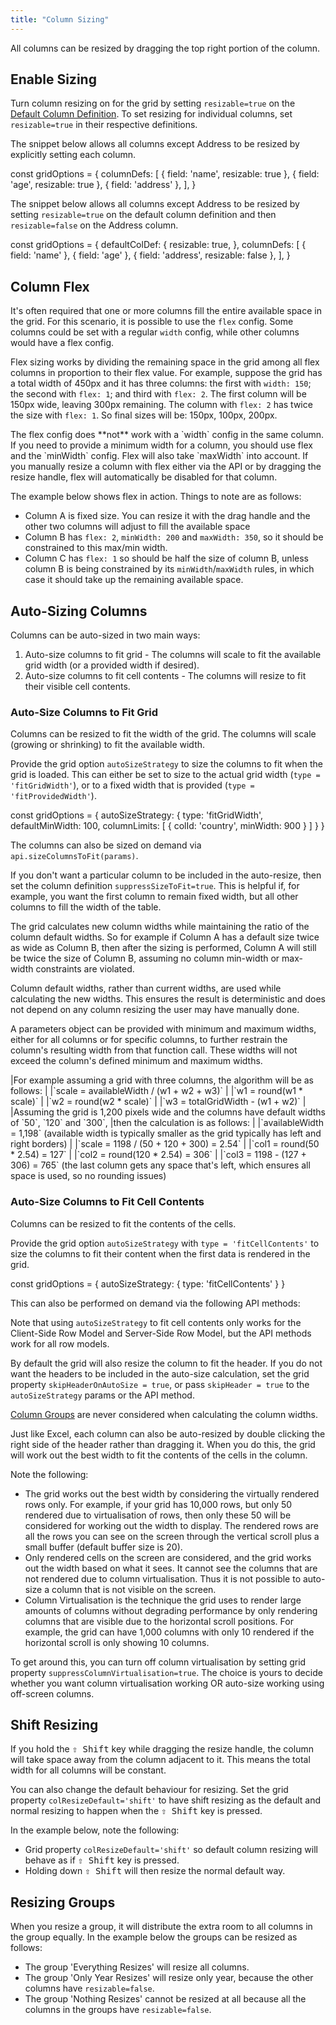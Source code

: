 ```yaml
---
title: "Column Sizing"
---
```


All columns can be resized by dragging the top right portion of the column.

## Enable Sizing
Turn column resizing on for the grid by setting `resizable=true` on the 
[Default Column Definition](/column-definitions/#default-column-definitions). To set resizing for individual columns, 
set `resizable=true` in their respective definitions.

The snippet below allows all columns except Address to be resized by explicitly setting each column.

<snippet>
const gridOptions = {
    columnDefs: [
        { field: 'name', resizable: true },
        { field: 'age', resizable: true },
        { field: 'address' },
    ],
}
</snippet>

The snippet below allows all columns except Address to be resized by setting `resizable=true` on the default column definition and then `resizable=false` on the Address column.

<snippet>
const gridOptions = {
    defaultColDef: {
        resizable: true,
    },
    columnDefs: [
        { field: 'name' },
        { field: 'age' },
        { field: 'address', resizable: false },
    ],
}
</snippet>

## Column Flex

It's often required that one or more columns fill the entire available space in the grid. For this scenario, it is possible to use the `flex` config. Some columns could be set with a regular `width` config, while other columns would have a flex config.

Flex sizing works by dividing the remaining space in the grid among all flex columns in proportion to their flex value. For example, suppose the grid has a total width of 450px and it has three columns: the first with `width: 150`; the second with `flex: 1`; and third with `flex: 2`. The first column will be 150px wide, leaving 300px remaining. The column with `flex: 2` has twice the size with `flex: 1`. So final sizes will be: 150px, 100px, 200px.

<note>
The flex config does **not** work with a `width` config
in the same column. If you need to provide a minimum width for a column,
you should use flex and the `minWidth` config. Flex will also take `maxWidth`
into account.
</note>

<note>
If you manually resize a column with flex either via the API or by dragging the resize handle,
flex will automatically be disabled for that column.
</note>

The example below shows flex in action. Things to note are as follows:

- Column A is fixed size. You can resize it with the drag handle and the other two columns will adjust to fill the available space
- Column B has `flex: 2`, `minWidth: 200` and `maxWidth: 350`, so it should be constrained to this max/min width.
- Column C has `flex: 1` so should be half the size of column B, unless column B is being constrained by its `minWidth`/`maxWidth` rules, in which case it should take up the remaining available space.


<grid-example title='Column Flex' name='flex-columns' type='generated'></grid-example>

## Auto-Sizing Columns

Columns can be auto-sized in two main ways:
1. Auto-size columns to fit grid - The columns will scale to fit the available grid width (or a provided width if desired).
1. Auto-size columns to fit cell contents - The columns will resize to fit their visible cell contents.

### Auto-Size Columns to Fit Grid

Columns can be resized to fit the width of the grid. The columns will scale (growing or shrinking) to fit the available width.

<grid-example title='Auto-Size Columns to Fit Grid' name='column-sizing-to-fit' type='generated'></grid-example>

Provide the grid option `autoSizeStrategy` to size the columns to fit when the grid is loaded. This can either be set to size to the actual grid width (`type = 'fitGridWidth'`), or to a fixed width that is provided (`type = 'fitProvidedWidth'`).

<snippet>
const gridOptions = {
    autoSizeStrategy: {
        type: 'fitGridWidth',
        defaultMinWidth: 100,
        columnLimits: [
            {
                colId: 'country',
                minWidth: 900
            }
        ]
    }
}
</snippet>

<api-documentation source='grid-options/properties.json' section='columnSizing' names='["autoSizeStrategy"]'></api-documentation>

The columns can also be sized on demand via `api.sizeColumnsToFit(params)`.

<api-documentation source='grid-api/api.json' section='columnSizing' names='["sizeColumnsToFit"]' ></api-documentation>

If you don't want a particular column to be included in the auto-resize, then set the column definition `suppressSizeToFit=true`. This is helpful if, for example, you want the first column to remain fixed width, but all other columns to fill the width of the table.

The grid calculates new column widths while maintaining the ratio of the column default widths. So for example
if Column A has a default size twice as wide as Column B, then after the sizing is performed, Column A
will still be twice the size of Column B, assuming no column min-width or max-width constraints are violated.

Column default widths, rather than current widths, are used while calculating the new widths. This ensures
the result is deterministic and does not depend on any column resizing the user may have manually done.

A parameters object can be provided with minimum and maximum widths, either for all columns or for specific columns, to further restrain the column's resulting width from that function call. These widths will not exceed the column's defined minimum and maximum widths.

<note>
|For example assuming a grid with three columns, the algorithm will be as follows:
|
|`scale = availableWidth / (w1 + w2 + w3)`
|
|`w1 = round(w1 * scale)`
|
|`w2 = round(w2 * scale)`
|
|`w3 = totalGridWidth - (w1 + w2)`
|
|Assuming the grid is 1,200 pixels wide and the columns have default widths of `50`, `120` and `300`,
|then the calculation is as follows:
|
|`availableWidth = 1,198` (available width is typically smaller as the grid typically has left and right borders)
|
|`scale = 1198 / (50 + 120 + 300) = 2.54`
|
|`col1 = round(50 * 2.54) = 127`
|
|`col2 = round(120 * 2.54) = 306`
|
|`col3 = 1198 - (127 + 306) = 765` (the last column gets any space that's left, which ensures all space is used, so no rounding issues)
</note>

### Auto-Size Columns to Fit Cell Contents

Columns can be resized to fit the contents of the cells.

<grid-example title='Auto-Size Columns to Fit Cell Contents' name='column-resizing' type='generated'></grid-example>

Provide the grid option `autoSizeStrategy` with `type = 'fitCellContents'` to size the columns to fit their content when the first data is rendered in the grid.

<snippet>
const gridOptions = {
    autoSizeStrategy: {
        type: 'fitCellContents'
    }
}
</snippet>

<api-documentation source='grid-options/properties.json' section='columnSizing' names='["autoSizeStrategy"]'></api-documentation>

This can also be performed on demand via the following API methods:

<api-documentation source='grid-api/api.json' section='columnSizing' names='["autoSizeColumn", "autoSizeColumns", "autoSizeAllColumns"]'></api-documentation>

Note that using `autoSizeStrategy` to fit cell contents only works for the Client-Side Row Model and Server-Side Row Model, but the API methods work for all row models.

By default the grid will also resize the column to fit the header. If you do not want the headers to be included in the auto-size calculation, set the grid property `skipHeaderOnAutoSize = true`, or pass `skipHeader = true` to the `autoSizeStrategy` params or the API method.

[Column Groups](/column-groups/) are never considered when calculating the column widths.

Just like Excel, each column can also be auto-resized by double clicking the right side of the header rather than dragging it. When you do this, the grid will work out the best width to fit the contents of the cells in the column.

Note the following:
- The grid works out the best width by considering the virtually rendered rows only. For example, if your grid has 10,000 rows, but only 50 rendered due to virtualisation of rows, then only these 50 will be considered for working out the width to display. The rendered rows are all the rows you can see on the screen through the vertical scroll plus a small buffer (default buffer size is 20).
- Only rendered cells on the screen are considered, and the grid works out the width based on what it sees. It cannot see the columns that are not rendered due to column virtualisation. Thus it is not possible to auto-size a column that is not visible on the screen.
- Column Virtualisation is the technique the grid uses to render large amounts of columns without degrading performance by only rendering columns that are visible due to the horizontal scroll positions. For example, the grid can have 1,000 columns with only 10 rendered if the horizontal scroll is only showing 10 columns.

To get around this, you can turn off column virtualisation by setting grid property `suppressColumnVirtualisation=true`. The choice is yours to decide whether you want column virtualisation working OR auto-size working using off-screen columns.

## Shift Resizing

If you hold the <kbd>⇧ Shift</kbd> key while dragging the resize handle, the column will take space away from the column adjacent to it. This means the total width for all columns will be constant.

You can also change the default behaviour for resizing. Set the grid property `colResizeDefault='shift'` to have shift resizing as the default and normal resizing to happen when the <kbd>⇧ Shift</kbd> key is pressed.

In the example below, note the following:

- Grid property `colResizeDefault='shift'` so default column resizing will behave as if <kbd>⇧ Shift</kbd> key is pressed.
- Holding down <kbd>⇧ Shift</kbd> will then resize the normal default way.

<grid-example title='Shift Resizing' name='shift-resizing' type='generated'></grid-example>

## Resizing Groups

When you resize a group, it will distribute the extra room to all columns in the group equally. In the example below the groups can be resized as follows:

- The group 'Everything Resizes' will resize all columns.
- The group 'Only Year Resizes' will resize only year, because the other columns have `resizable=false`.
- The group 'Nothing Resizes' cannot be resized at all because all the columns in the groups have `resizable=false`.

<grid-example title='Resizing Groups' name='resizing-groups' type='generated'></grid-example>
